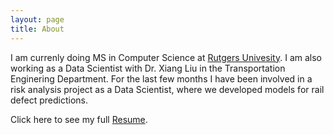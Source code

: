```yaml
---
layout: page
title: About
---
```


I am currenly doing MS in Computer Science at [Rutgers Univesity](https://www.rutgers.edu). I am also working as a Data Scientist with Dr. Xiang Liu in the Transportation Enginering Department. For the last few months I have been involved in a risk analysis project as a Data Scientist, where we developed models for rail defect predictions.

Click here to see my full [Resume](http://xitizzz.github.io/assets/Kshitij_Shah_Resume_2018.pdf).




